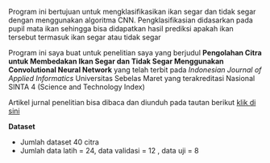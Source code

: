 Program ini bertujuan untuk mengklasifikasikan ikan segar dan tidak segar dengan menggunakan algoritma CNN. Pengklasifikasian didasarkan pada pupil mata ikan sehingga bisa didapatkan hasil prediksi apakah ikan tersebut termasuk ikan segar atau tidak segar

Program ini saya buat untuk penelitian saya yang berjudul **Pengolahan Citra untuk Membedakan Ikan Segar dan Tidak Segar Menggunakan Convolutional Neural Network** yang telah terbit pada *Indonesian Journal of Applied Informatics* Universitas Sebelas Maret yang terakreditasi Nasional SINTA 4 (Science and Technology Index)

Artikel jurnal penelitian bisa dibaca dan diunduh pada tautan berikut [klik di sini](https://jurnal.uns.ac.id/ijai/article/view/41770)

**Dataset**
* Jumlah dataset 40 citra
* Jumlah data latih = 24, data validasi = 12 , data uji = 8
